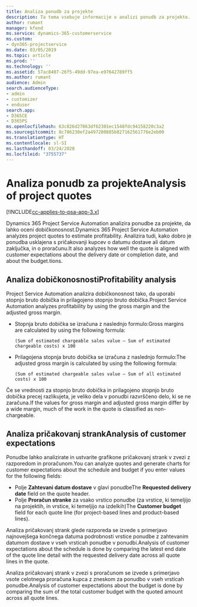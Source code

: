 ```yaml
---
title: Analiza ponudb za projekte
description: Ta tema vsebuje informacije o analizi ponudb za projekte.
author: rumant
manager: kfend
ms.service: dynamics-365-customerservice
ms.custom:
- dyn365-projectservice
ms.date: 03/05/2019
ms.topic: article
ms.prod: ''
ms.technology: ''
ms.assetid: 57ac8407-26f5-49dd-97ea-e97642789ff5
ms.author: rumant
audience: Admin
search.audienceType:
- admin
- customizer
- enduser
search.app:
- D365CE
- D365PS
ms.openlocfilehash: 63c826d27863df62301ec1548fdc94158220c3a2
ms.sourcegitcommit: 8c786230ef2a497280885b827162561776e2eb00
ms.translationtype: HT
ms.contentlocale: sl-SI
ms.lasthandoff: 03/24/2020
ms.locfileid: "3755737"
---
```

# <a name="analysis-of-project-quotes"></a><span data-ttu-id="5c35d-103">Analiza ponudb za projekte</span><span class="sxs-lookup"><span data-stu-id="5c35d-103">Analysis of project quotes</span></span>

[!INCLUDE[cc-applies-to-psa-app-3.x](../includes/cc-applies-to-psa-app-3x.md)]

<span data-ttu-id="5c35d-104">Dynamics 365 Project Service Automation analizira ponudbe za projekte, da lahko oceni dobičkonosnost.</span><span class="sxs-lookup"><span data-stu-id="5c35d-104">Dynamics 365 Project Service Automation analyzes project quotes to estimate profitability.</span></span> <span data-ttu-id="5c35d-105">Analizira tudi, kako dobro je ponudba usklajena s pričakovanji kupcev o datumu dostave ali datum zaključka, in o proračunu.</span><span class="sxs-lookup"><span data-stu-id="5c35d-105">It also analyzes how well the quote is aligned with customer expectations about the delivery date or completion date, and about the budget.tions.</span></span>

## <a name="profitability-analysis"></a><span data-ttu-id="5c35d-106">Analiza dobičkonosnosti</span><span class="sxs-lookup"><span data-stu-id="5c35d-106">Profitability analysis</span></span>

<span data-ttu-id="5c35d-107">Project Service Automation analizira dobičkonosnost tako, da uporabi stopnjo bruto dobička in prilagojeno stopnjo bruto dobička.</span><span class="sxs-lookup"><span data-stu-id="5c35d-107">Project Service Automation analyzes profitability by using the gross margin and the adjusted gross margin.</span></span>

- <span data-ttu-id="5c35d-108">Stopnja bruto dobička se izračuna z naslednjo formulo:</span><span class="sxs-lookup"><span data-stu-id="5c35d-108">Gross margins are calculated by using the following formula:</span></span>

  `
    (Sum of estimated chargeable sales value – Sum of estimated chargeable costs) x 100
  `
- <span data-ttu-id="5c35d-109">Prilagojena stopnja bruto dobička se izračuna z naslednjo formulo:</span><span class="sxs-lookup"><span data-stu-id="5c35d-109">The adjusted gross margin is calculated by using the following formula:</span></span>

  `
    (Sum of estimated chargeable sales value – Sum of all estimated costs) x 100
  `

<span data-ttu-id="5c35d-110">Če se vrednosti za stopnjo bruto dobička in prilagojeno stopnjo bruto dobička precej razlikujeta, je veliko dela v ponudbi razvrščeno delo, ki se ne zaračuna.</span><span class="sxs-lookup"><span data-stu-id="5c35d-110">If the values for gross margin and adjusted gross margin differ by a wide margin, much of the work in the quote is classified as non-chargeable.</span></span>

## <a name="analysis-of-customer-expectations"></a><span data-ttu-id="5c35d-111">Analiza pričakovanj strank</span><span class="sxs-lookup"><span data-stu-id="5c35d-111">Analysis of customer expectations</span></span>

<span data-ttu-id="5c35d-112">Ponudbe lahko analizirate in ustvarite grafikone pričakovanj strank v zvezi z razporedom in proračunom.</span><span class="sxs-lookup"><span data-stu-id="5c35d-112">You can analyze quotes and generate charts for customer expectations about the schedule and budget if you enter values for the following fields:</span></span>

- <span data-ttu-id="5c35d-113">Polje **Zahtevani datum dostave** v glavi ponudbe</span><span class="sxs-lookup"><span data-stu-id="5c35d-113">The **Requested delivery date** field on the quote header.</span></span>
- <span data-ttu-id="5c35d-114">Polje **Proračun stranke** za vsako vrstico ponudbe (za vrstice, ki temeljijo na projektih, in vrstice, ki temeljijo na izdelkih)</span><span class="sxs-lookup"><span data-stu-id="5c35d-114">The **Customer budget** field for each quote line (for project-based lines and product-based lines).</span></span>

<span data-ttu-id="5c35d-115">Analiza pričakovanj strank glede razporeda se izvede s primerjavo najnovejšega končnega datuma podrobnosti vrstice ponudbe z zahtevanim datumom dostave v vseh vrsticah ponudbe v ponudbi.</span><span class="sxs-lookup"><span data-stu-id="5c35d-115">Analysis of customer expectations about the schedule is done by comparing the latest end date of the quote line detail with the requested delivery date across all quote lines in the quote.</span></span>

<span data-ttu-id="5c35d-116">Analiza pričakovanj strank v zvezi s proračunom se izvede s primerjavo vsote celotnega proračuna kupca z zneskom za ponudbo v vseh vrsticah ponudbe.</span><span class="sxs-lookup"><span data-stu-id="5c35d-116">Analysis of customer expectations about the budget is done by comparing the sum of the total customer budget with the quoted amount across all quote lines.</span></span>
